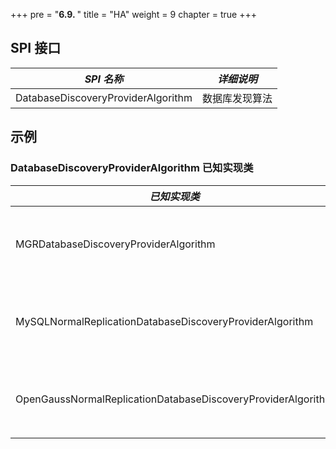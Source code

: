 +++
pre = "<b>6.9. </b>"
title = "HA"
weight = 9
chapter = true
+++

## SPI 接口

| *SPI 名称*                                                    | *详细说明*                        |
| ------------------------------------------------------------ | -------------------------------- |
| DatabaseDiscoveryProviderAlgorithm                           | 数据库发现算法                      |

## 示例

### DatabaseDiscoveryProviderAlgorithm 已知实现类

| *已知实现类*                                                   | *详细说明*                         |
| ------------------------------------------------------------ | --------------------------------- |
| MGRDatabaseDiscoveryProviderAlgorithm                        | 基于 MySQL MGR 的数据库发现算法       |
| MySQLNormalReplicationDatabaseDiscoveryProviderAlgorithm     | 基于 MySQL 主从同步的数据库发现算法     |
| OpenGaussNormalReplicationDatabaseDiscoveryProviderAlgorithm | 基于 openGauss 主从同步的数据库发现算法 |

